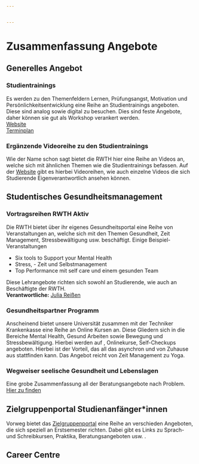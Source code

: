 ```yaml
---


---
```


<h1 id="zusammenfassung-angebote">Zusammenfassung Angebote</h1>
<h2 id="generelles-angebot">Generelles Angebot</h2>
<h3 id="studientrainings">Studientrainings</h3>
<p>Es werden zu den Themenfeldern Lernen, Prüfungsangst, Motivation und Persönlichkeitsentwicklung eine Reihe an Studientrainings angeboten. Diese sind analog sowie digital zu besuchen. Dies sind feste Angebote, daher können sie gut als Workshop verankert werden.<br>
<a href="https://www.rwth-aachen.de/cms/root/Die-RWTH/Profil/Gesundheitsportal/~kizde/Gesundheitspartner/">Website</a><br>
<a href="https://www.rwth-aachen.de/global/show_document.asp?id=aaaaaaaaahcketu&amp;download=1">Terminplan</a></p>
<h3 id="ergänzende-videoreihe-zu-den-studientrainings">Ergänzende Videoreihe zu den Studientrainings</h3>
<p>Wie der Name schon sagt bietet die RWTH hier eine Reihe an Videos an, welche sich mit ähnlichen Themen wie die Studientrainings befassen. Auf der <a href="https://www.rwth-aachen.de/go/id/erhyl">Website</a> gibt es hierbei Videoreihen, wie auch einzelne Videos die sich Studierende Eigenverantwortlich ansehen können.</p>
<h2 id="studentisches-gesundheitsmanagement">Studentisches Gesundheitsmanagement</h2>
<h3 id="vortragsreihen-rwth-aktiv">Vortragsreihen RWTH Aktiv</h3>
<p>Die RWTH bietet über ihr eigenes Gesundheitsportal eine Reihe von Veranstaltungen an, welche sich mit den Themen Gesundheit, Zeit Management, Stressbewältigung usw. beschäftigt. Einige Beispiel-Veranstaltungen</p>
<ul>
<li>Six tools to Support your Mental Health</li>
<li>Stress, - Zeit und Selbstmanagement</li>
<li>Top Performance mit self care und einem gesunden Team</li>
</ul>
<p>Diese Lehrangebote richten sich sowohl an Studierende, wie auch an Beschäftigte der RWTH.<br>
<strong>Verantwortliche:</strong> <a href="https://www.rwth-aachen.de/go/id/bdfr/contact/aaaaaaaaaaamzdv/gguid/PER-QYRWC3M">Julia  Reißen</a></p>
<h3 id="gesundheitspartner-programm">Gesundheitspartner Programm</h3>
<p>Anscheinend bietet unsere Universität zusammen mit der Techniker Krankenkasse eine Reihe an Online Kursen an. Diese Gliedern sich in die Bereiche Mental Health, Gesund Arbeiten sowie Bewegung und Stressbewältigung. Hierbei werden auf , Onlinekurse, Self-Checkups angeboten. Hierbei ist der Vorteil, das all das asynchron und von Zuhause aus stattfinden kann. Das Angebot reicht von Zeit Management zu Yoga.</p>
<h3 id="wegweiser-seelische-gesundheit-und-lebenslagen">Wegweiser seelische Gesundheit und Lebenslagen</h3>
<p>Eine grobe Zusammenfassung all der Beratungsangebote nach Problem. <a href="https://www.rwth-aachen.de/cms/root/Die-RWTH/Einrichtungen/Einrichtungen-A-Z/Studentisches-Gesundheitsmanagement/~gymnk/Seelische-Gesundheit/">Hier zu finden</a></p>
<h2 id="zielgruppenportal--studienanfängerinnen">Zielgruppenportal  Studienanfänger*innen</h2>
<p>Vorweg bietet das <a href="https://www.rwth-aachen.de/go/id/cgjnl">Zielgruppenportal</a> eine Reihe an verschieden Angeboten, die sich speziell an Erstsemester richten. Dabei gibt es Links zu Sprach- und Schreibkursen, Praktika, Beratungsangeboten usw. .</p>
<h2 id="career-centre">Career Centre</h2>

